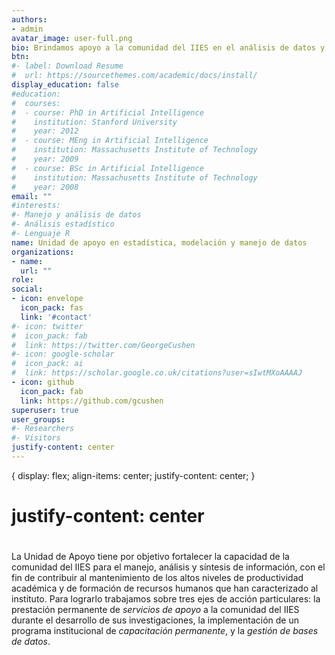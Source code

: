 ```yaml
---
authors:
- admin
avatar_image: user-full.png
bio: Brindamos apoyo a la comunidad del IIES en el análisis de datos y la modelación estadística.
btn:
#- label: Download Resume
#  url: https://sourcethemes.com/academic/docs/install/
display_education: false
#education:
#  courses:
#  - course: PhD in Artificial Intelligence
#    institution: Stanford University
#    year: 2012
#  - course: MEng in Artificial Intelligence
#    institution: Massachusetts Institute of Technology
#    year: 2009
#  - course: BSc in Artificial Intelligence
#    institution: Massachusetts Institute of Technology
#    year: 2008
email: ""
#interests:
#- Manejo y análisis de datos
#- Análisis estadístico
#- Lenguaje R
name: Unidad de apoyo en estadística, modelación y manejo de datos
organizations:
- name: 
  url: ""
role: 
social:
- icon: envelope
  icon_pack: fas
  link: '#contact'
#- icon: twitter
#  icon_pack: fab
#  link: https://twitter.com/GeorgeCushen
#- icon: google-scholar
#  icon_pack: ai
#  link: https://scholar.google.co.uk/citations?user=sIwtMXoAAAAJ
- icon: github
  icon_pack: fab
  link: https://github.com/gcushen
superuser: true
user_groups:
#- Researchers
#- Visitors
justify-content: center
---
```


{
  display: flex;
  align-items: center;
  justify-content: center;
}

#  <p>justify-content: center</p>
#  <div id="center">

La Unidad de Apoyo tiene por objetivo fortalecer la capacidad de la comunidad del IIES para el manejo, análisis y síntesis de información, con el fin de contribuir al mantenimiento de los 
altos niveles de productividad académica y de formación de recursos humanos que han caracterizado al instituto. Para lograrlo trabajamos sobre tres ejes de acción particulares: la prestación 
permanente de *servicios de apoyo* a la comunidad del IIES durante el desarrollo de sus investigaciones, la implementación de un programa institucional de *capacitación permanente*, y la *gestión de bases de datos*.

#  </div>